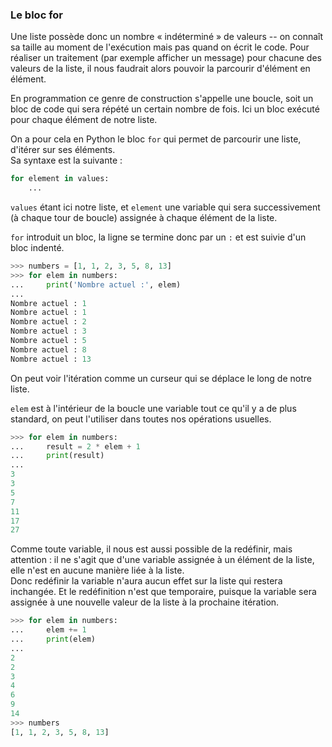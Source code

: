 ### Le bloc for

Une liste possède donc un nombre « indéterminé » de valeurs -- on connaît sa taille au moment de l'exécution mais pas quand on écrit le code.
Pour réaliser un traitement (par exemple afficher un message) pour chacune des valeurs de la liste, il nous faudrait alors pouvoir la parcourir d'élément en élément.

En programmation ce genre de construction s'appelle une boucle, soit un bloc de code qui sera répété un certain nombre de fois.
Ici un bloc exécuté pour chaque élément de notre liste.

On a pour cela en Python le bloc `for` qui permet de parcourir une liste, d'itérer sur ses éléments.  
Sa syntaxe est la suivante :

```python
for element in values:
    ...
```

`values` étant ici notre liste, et `element` une variable qui sera successivement (à chaque tour de boucle) assignée à chaque élément de la liste.

`for` introduit un bloc, la ligne se termine donc par un `:` et est suivie d'un bloc indenté.

```python
>>> numbers = [1, 1, 2, 3, 5, 8, 13]
>>> for elem in numbers:
...     print('Nombre actuel :', elem)
... 
Nombre actuel : 1
Nombre actuel : 1
Nombre actuel : 2
Nombre actuel : 3
Nombre actuel : 5
Nombre actuel : 8
Nombre actuel : 13
```

On peut voir l'itération comme un curseur qui se déplace le long de notre liste.

`elem` est à l'intérieur de la boucle une variable tout ce qu'il y a de plus standard, on peut l'utiliser dans toutes nos opérations usuelles.

```python
>>> for elem in numbers:
...     result = 2 * elem + 1
...     print(result)
... 
3
3
5
7
11
17
27
```

Comme toute variable, il nous est aussi possible de la redéfinir, mais attention : il ne s'agit que d'une variable assignée à un élément de la liste, elle n'est en aucune manière liée à la liste.  
Donc redéfinir la variable n'aura aucun effet sur la liste qui restera inchangée.
Et le redéfinition n'est que temporaire, puisque la variable sera assignée à une nouvelle valeur de la liste à la prochaine itération.

```python
>>> for elem in numbers:
...     elem += 1
...     print(elem)
... 
2
2
3
4
6
9
14
>>> numbers
[1, 1, 2, 3, 5, 8, 13]
```
